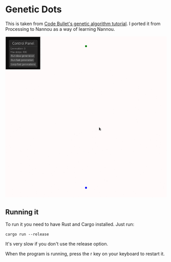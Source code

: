 # Genetic Dots

This is taken from [Code Bullet's genetic algorithm tutorial](https://www.youtube.com/watch?v=BOZfhUcNiqk).
I ported it from Processing to Nannou as a way of learning Nannou.

![dots moving towards target](demo.gif)

## Running it

To run it you need to have Rust and Cargo installed. Just run:

```
cargo run --release
```

It's very slow if you don't use the release option.

When the program is running, press the r key on your keyboard to restart it.

